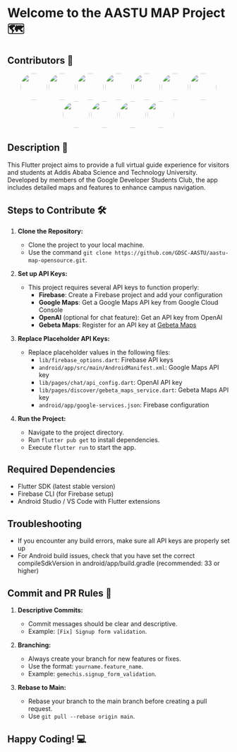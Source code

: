 # Welcome to the AASTU MAP Project 🗺️

## Contributors 👥
<div align="center">
  <a href="https://github.com/chisa-dev"><img src="https://avatars.githubusercontent.com/u/44440394?s=96&v=4" width="60" height="60" style="border-radius:50%"/></a>
  <a href="https://github.com/DagmMesfin"><img src="https://avatars.githubusercontent.com/u/101246148?s=96&v=4" width="60" height="60" style="border-radius:50%"/></a>
  <a href="https://github.com/mihretgold"><img src="https://avatars.githubusercontent.com/u/102969913?s=64&v=4" width="60" height="60" style="border-radius:50%"/></a>
  <a href="https://github.com/enkutatash"><img src="https://avatars.githubusercontent.com/u/112767747?s=64&v=4" width="60" height="60" style="border-radius:50%"/></a>
  <a href="#"><img src="https://avatars.githubusercontent.com/u/112767747?s=64&v=4" width="60" height="60" style="border-radius:50%"/></a>
  <a href="https://github.com/resourceful-nebil"><img src="https://avatars.githubusercontent.com/u/122722078?s=64&v=4" width="60" height="60" style="border-radius:50%"/></a>
  <a href="https://github.com/Young19ermi"><img src="https://avatars.githubusercontent.com/u/111576904?s=64&v=4" width="60" height="60" style="border-radius:50%"/></a>
  <a href="https://github.com/Fasikagebrehana"><img src="https://avatars.githubusercontent.com/u/105711954?s=64&v=4" width="60" height="60" style="border-radius:50%"/></a>
  <a href="https://github.com/natiyeshi"><img src="https://avatars.githubusercontent.com/u/93379520?s=64&v=4" width="60" height="60" style="border-radius:50%"/></a>
  <a href="https://github.com/Sefukamil20R"><img src="https://avatars.githubusercontent.com/u/130300957?s=96&v=4" width="60" height="60" style="border-radius:50%"/></a>
  <a href="https://github.com/Mihretthe"><img src="https://avatars.githubusercontent.com/u/115806991?s=64&v=4" width="60" height="60" style="border-radius:50%"/></a>
</div>

## Description 📝
This Flutter project aims to provide a full virtual guide experience for visitors and students at Addis Ababa Science and Technology University. Developed by members of the Google Developer Students Club, the app includes detailed maps and features to enhance campus navigation.

## Steps to Contribute 🛠️

1. **Clone the Repository:**
   - Clone the project to your local machine.
   - Use the command `git clone https://github.com/GDSC-AASTU/aastu-map-opensource.git`.

2. **Set up API Keys:**
   - This project requires several API keys to function properly:
     - **Firebase**: Create a Firebase project and add your configuration
     - **Google Maps**: Get a Google Maps API key from Google Cloud Console
     - **OpenAI** (optional for chat feature): Get an API key from OpenAI
     - **Gebeta Maps**: Register for an API key at [Gebeta Maps](https://maps.gebeta.app)

3. **Replace Placeholder API Keys:**
   - Replace placeholder values in the following files:
     - `lib/firebase_options.dart`: Firebase API keys
     - `android/app/src/main/AndroidManifest.xml`: Google Maps API key
     - `lib/pages/chat/api_config.dart`: OpenAI API key
     - `lib/pages/discover/gebeta_maps_service.dart`: Gebeta Maps API key
     - `android/app/google-services.json`: Firebase configuration

4. **Run the Project:**
   - Navigate to the project directory.
   - Run `flutter pub get` to install dependencies.
   - Execute `flutter run` to start the app.

## Required Dependencies
- Flutter SDK (latest stable version)
- Firebase CLI (for Firebase setup)
- Android Studio / VS Code with Flutter extensions

## Troubleshooting
- If you encounter any build errors, make sure all API keys are properly set up
- For Android build issues, check that you have set the correct compileSdkVersion in android/app/build.gradle (recommended: 33 or higher)

## Commit and PR Rules 📜

1. **Descriptive Commits:**
   - Commit messages should be clear and descriptive.
   - Example: `[Fix] Signup form validation`.

2. **Branching:**
   - Always create your branch for new features or fixes.
   - Use the format: `yourname.feature_name`.
   - Example: `gemechis.signup_form_validation`.

3. **Rebase to Main:**
   - Rebase your branch to the main branch before creating a pull request.
   - Use `git pull --rebase origin main`.

## Happy Coding! 💻
